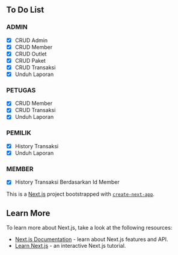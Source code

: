 ## To Do List

### ADMIN

- [x] CRUD Admin
- [x] CRUD Member
- [X] CRUD Outlet
- [x] CRUD Paket
- [x] CRUD Transaksi
- [x] Unduh Laporan

### PETUGAS

- [x] CRUD Member
- [x] CRUD Transaksi
- [x] Unduh Laporan

### PEMILIK

- [x] History Transaksi
- [x] Unduh Laporan

### MEMBER

- [x] History Transaksi Berdasarkan Id Member

This is a [Next.js](https://nextjs.org/) project bootstrapped with [`create-next-app`](https://github.com/vercel/next.js/tree/canary/packages/create-next-app).

## Learn More

To learn more about Next.js, take a look at the following resources:

- [Next.js Documentation](https://nextjs.org/docs) - learn about Next.js features and API.
- [Learn Next.js](https://nextjs.org/learn) - an interactive Next.js tutorial.
